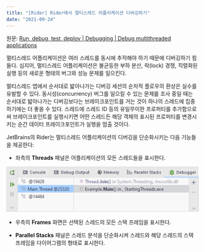 ```yaml
---
title: "[Rider] Rider에서 멀티스레드 어플리케이션 디버깅하기"
date: "2021-09-24"
---
```


원문: [Run, debug, test, deploy | Debugging | Debug multithreaded applications](https://www.jetbrains.com/help/rider/Debugging_Multithreaded_Applications.html)

멀티스레드 어플리케이션은 여러 스레드를 동시에 추적해야 하기 때문에 디버깅하기 힘들다. 심지어, 멀티스레드 어플리케이션은 불균등한 부하 분산, 락(lock) 경쟁, 직렬화된 실행 등의 새로운 형태의 버그와 성능 문제를 일으킨다.

멀티스레드 앱에서 순서대로 밟아나가는 디버깅 세션의 순차적 플로우의 환상은 실수를 유발할 수 있다. 동시성(concurrency) 버그를 일으킬 수 있는 문제를 조사 중일 때는 순서대로 밟아나가는 디버깅보다는 브레이크포인트를 거는 것이 하나의 스레드에 집중하기에는 더 좋을 수 있다. 스레드에 스레드 ID 등의 유일무이한 프로퍼티를 추가함으로써 브레이크포인트를 실행시키면 어떤 스레드든 해당 객체의 표시된 프로퍼티를 변경시키는 순간 데이터 프레이크포인트가 실행을 멈출 것이다.

JetBrains의 Rider는 멀티스레드 어플리케이션의 디버깅을 단순화시키는 다음 기능들을 제공한다:

- 좌측의 **Threads** 패널은 어플리케이션의 모든 스레드들을 표시한다.

![debug_frames_select_thread](./rider_debugging_multithreaded_applications/debug_frames_select_thread.png)

- 우측의 **Frames** 화면은 선택된 스레드의 모든 스택 프레임을 표시한다.

- **Parallel Stacks** 패널은 스레드 분석을 단순화시켜 스레드와 해당 스레드의 스택 프레임을 다이어그램의 형태로 표시한다.
